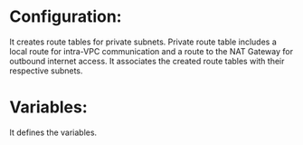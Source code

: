 # Configuration:

It creates route tables for private subnets.
Private route table includes a local route for intra-VPC communication and a route to the NAT Gateway for outbound internet access.
It associates the created route tables with their respective subnets.

# Variables:
It defines the variables.
